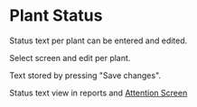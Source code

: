 # Plant Status

Status text per plant can be entered and edited.

Select screen and edit per plant.

Text stored by pressing "Save changes".

Status text view in reports and [Attention Screen](../../monitoring_and_control/Standard%20Screens/Attention%20Screen/Attention%20Screen.md)